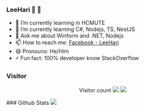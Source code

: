### LeeHari :tada: :tada:

- 🔭 I’m currently learning in HCMUTE
- 🌱 I’m currently learning C#, Nodejs, TS, NestJS
- 💬 Ask me about Winform and .NET, Nodejs
- 📫 How to reach me: [Facebook - LeeHari](https://www.facebook.com/ngochai131)
- 😄 Pronouns: He/Him
- ⚡ Fun fact: 100% developer know StackOverflow
### Visitor
<p align="center">
   Visitor count
   <img src="https://profile-counter.glitch.me/theleehari/count.svg"/>
  
   <a href="https://hits.seeyoufarm.com">
      <img src="https://hits.seeyoufarm.com/api/count/incr/badge.svg?url=https%3A%2F%2Fgithub.com%2Flamhan3012cmvn&count_bg=%2379C83D&title_bg=%23555555&icon=&icon_color=%23E7E7E7&title=hits&edge_flat=false" />
   </a>
</p>
### Github Stats
<img src="https://github-readme-stats.vercel.app/api?username=theleehari&show_icons=true&theme=tokyonight" />
